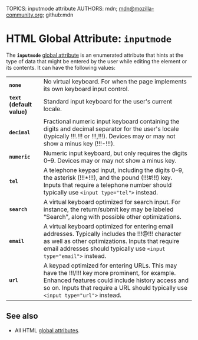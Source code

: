 TOPICS: inputmode attribute
AUTHORS: mdn; mdn@mozilla-community.org; github:mdn

# HTML Global Attribute: `inputmode`

The **`inputmode`** [global attribute](/en/webfrontend/HTML_Global_Attributes) is an enumerated
attribute that hints at the type of data that might be entered by the user while editing the element
or its contents. It can have the following values:

|  |  |
| :--- | :--- |
| **`none`** | No virtual keyboard. For when the page implements its own keyboard input control. |
| **`text` (default value)** | Standard input keyboard for the user's current locale. |
| **`decimal`** | Fractional numeric input keyboard containing the digits and decimal separator for the user's locale (typically !!!.!!! or !!!,!!!). Devices may or may not show a minus key (!!!-!!!). |
| **`numeric`** | Numeric input keyboard, but only requires the digits 0–9. Devices may or may not show a minus key. |
| **`tel`** | A telephone keypad input, including the digits 0–9, the asterisk (!!!*!!!), and the pound (!!!#!!!) key. Inputs that require a telephone number should typically use `<input type="tel">` instead. |
| **`search`** | A virtual keyboard optimized for search input. For instance, the return/submit key may be labeled “Search”, along with possible other optimizations. |
| **`email`** | A virtual keyboard optimized for entering email addresses. Typically includes the !!!@!!! character as well as other optimizations. Inputs that require email addresses should typically use `<input type="email">` instead. |
| **`url`** | A keypad optimized for entering URLs. This may have the !!!/!!! key more prominent, for example. Enhanced features could include history access and so on. Inputs that require a URL should typically use `<input type="url">` instead. |

## See also

- All HTML [global attributes](/en/webfrontend/HTML_Global_Attributes).
